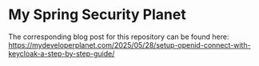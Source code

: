 # My Spring Security Planet

The corresponding blog post for this repository can be found here: https://mydeveloperplanet.com/2025/05/28/setup-openid-connect-with-keycloak-a-step-by-step-guide/
